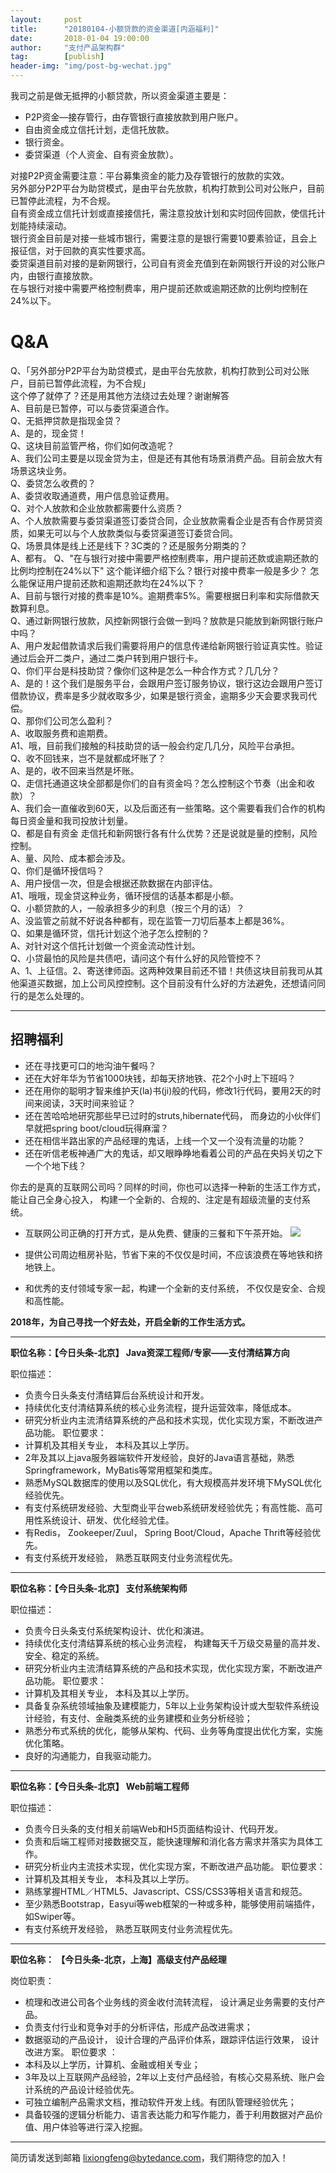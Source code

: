 ```yaml
---                           
layout:     post                                                
title:      "20180104-小额贷款的资金渠道[内涵福利]"                                                                               
date:       2018-01-04 19:00:00                                                                               
author:     "支付产品架构群"                                          
tag:		[publish]                                    
header-img: "img/post-bg-wechat.jpg"                                         
---
```


我司之前是做无抵押的小额贷款，所以资金渠道主要是：  
- P2P资金—接存管行，由存管银行直接放款到用户账户。  
- 自由资金成立信托计划，走信托放款。  
- 银行资金。  
- 委贷渠道（个人资金、自有资金放款）。   

对接P2P资金需要注意：平台募集资金的能力及存管银行的放款的实效。  
另外部分P2P平台为助贷模式，是由平台先放款，机构打款到公司对公账户，目前已暂停此流程，为不合规。  
自有资金成立信托计划或直接接信托，需注意投放计划和实时回传回款，使信托计划能持续滚动。  
银行资金目前是对接一些城市银行，需要注意的是银行需要10要素验证，且会上报征信，对于回款的真实性要求高。  
委贷渠道目前对接的是新网银行，公司自有资金充值到在新网银行开设的对公账户内，由银行直接放款。  
在与银行对接中需要严格控制费率，用户提前还款或逾期还款的比例均控制在24%以下。  

# Q&A
Q、「另外部分P2P平台为助贷模式，是由平台先放款，机构打款到公司对公账户，目前已暂停此流程，为不合规」  
这个停了就停了？还是用其他方法绕过去处理？谢谢解答   
A、目前是已暂停，可以与委贷渠道合作。   
Q、无抵押贷款是指现金贷？   
A、是的，现金贷！   
Q、这块目前监管严格，你们如何改造呢？   
A、我们公司主要是以现金贷为主，但是还有其他有场景消费产品。目前会放大有场景这块业务。   
Q、委贷怎么收费的？   
A、委贷收取通道费，用户信息验证费用。   
Q、对个人放款和企业放款都需要什么资质？   
A、个人放款需要与委贷渠道签订委贷合同，企业放款需看企业是否有合作房贷资质，如果无可以与个人放款类似与委贷渠道签订委贷合同。   
Q、场景具体是线上还是线下？3C类的？还是服务分期类的？   
A、都有。
Q、"在与银行对接中需要严格控制费率，用户提前还款或逾期还款的比例均控制在24%以下" 这个能详细介绍下么？银行对接中费率一般是多少？ 怎么能保证用户提前还款和逾期还款均在24%以下？   
A、目前与银行对接的费率是10%。逾期费率5%。需要根据日利率和实际借款天数算利息。   
Q、通过新网银行放款，风控新网银行会做一到吗？放款是只能放到新网银行账户中吗？   
A、用户发起借款请求后我们需要将用户的信息传递给新网银行验证真实性。验证通过后会开二类户，通过二类户转到用户银行卡。   
Q、你们平台是科技助贷？像你们这种是怎么一种合作方式？几几分？   
A、是的！这个我们是服务平台，会跟用户签订服务协议，银行这边会跟用户签订借款协议，费率是多少就收取多少，如果是银行资金，逾期多少天会要求我司代偿。   
Q、那你们公司怎么盈利？   
A、收取服务费和逾期费。   
A1、哦，目前我们接触的科技助贷的话一般会约定几几分，风险平台承担。   
Q、收不回钱来，岂不是就都成坏账了？   
A、是的，收不回来当然是坏账。   
Q、走信托通道这块全部都是你们的自有资金吗？怎么控制这个节奏（出金和收款）？   
A、我们会一直催收到60天，以及后面还有一些策略。这个需要看我们合作的机构每日资金量和我司投放计划量。   
Q、都是自有资金 走信托和新网银行各有什么优势？还是说就是量的控制，风险控制。   
A、量、风险、成本都会涉及。   
Q、你们是循环授信吗？   
A、用户授信一次，但是会根据还款数据在内部评估。   
A1、哦哦，现金贷这种业务，循环授信的话基本都是小额。   
Q、小额贷款的人，一般承担多少的利息（按三个月的话）？   
A、没监管之前就不好说各种都有，现在监管一刀切后基本上都是36%。   
Q、如果是循环贷，信托计划这个池子怎么控制的？   
A、对针对这个信托计划做一个资金流动性计划。   
Q、小贷最怕的风险是共债吧，请问这个有什么好的风险管控不？   
A、1、上征信。2、寄送律师函。这两种效果目前还不错！共债这块目前我司从其他渠道买数据，加上公司风控控制。这个目前没有什么好的方法避免，还想请问同行的是怎么处理的。   

---   

## 招聘福利

- 还在寻找更可口的地沟油午餐吗？
- 还在大好年华为节省1000块钱，却每天挤地铁、花2个小时上下班吗？
- 还在用你的聪明才智来维护天(la)书(ji)般的代码，修改1行代码，要用2天的时间来阅读，3天时间来验证？ 
- 还在苦哈哈地研究那些早已过时的struts,hibernate代码， 而身边的小伙伴们早就把spring boot/cloud玩得麻溜？  
- 还在相信半路出家的产品经理的鬼话，上线一个又一个没有流量的功能？  
- 还在听信老板神通广大的鬼话，却又眼睁睁地看着公司的产品在央妈关切之下一个个地下线？   

你去的是真的互联网公司吗？同样的时间，你也可以选择一种新的生活工作方式，能让自己全身心投入， 构建一个全新的、合规的、注定是有超级流量的支付系统。

- 互联网公司正确的打开方式，是从免费、健康的三餐和下午茶开始。 
![](http://static.cocolian.org/img/toutiao/foods.png)
- 提供公司周边租房补贴，节省下来的不仅仅是时间，不应该浪费在等地铁和挤地铁上。 

- 和优秀的支付领域专家一起，构建一个全新的支付系统， 不仅仅是安全、合规和高性能。 

**2018年，为自己寻找一个好去处，开启全新的工作生活方式。**

---

**职位名称：【今日头条-北京】 Java资深工程师/专家——支付清结算方向**  

职位描述： 
- 负责今日头条支付清结算后台系统设计和开发。 
- 持续优化支付清结算系统的核心业务流程，提升运营效率，降低成本。 
- 研究分析业内主流清结算系统的产品和技术实现，优化实现方案，不断改进产品功能。 
职位要求： 
- 计算机及其相关专业， 本科及其以上学历。
- 2年及其以上java服务器端软件开发经验，良好的Java语言基础，熟悉Springframework，MyBatis等常用框架和类库。 
- 熟悉MySQL数据库的使用以及SQL优化，有大规模高并发环境下MySQL优化经验优先。 
- 有支付系统研发经验、大型商业平台web系统研发经验优先；有高性能、高可用性系统设计、研发、优化经验尤佳。
- 有Redis， Zookeeper/Zuul， Spring Boot/Cloud，Apache Thrift等经验优先。 
- 有支付系统开发经验， 熟悉互联网支付业务流程优先。 

---

**职位名称：【今日头条-北京】 支付系统架构师**  

职位描述： 
- 负责今日头条支付系统架构设计、优化和演进。
- 持续优化支付清结算系统的核心业务流程， 构建每天千万级交易量的高并发、安全、稳定的系统。 
- 研究分析业内主流清结算系统的产品和技术实现，优化实现方案，不断改进产品功能。 
职位要求： 
- 计算机及其相关专业， 本科及其以上学历。
- 具备复杂系统领域抽象及建模能力，5年以上业务架构设计或大型软件系统设计经验，有支付、金融类系统的业务建模和业务分析经验； 
- 熟悉分布式系统的优化，能够从架构、代码、业务等角度提出优化方案，实施优化策略。 
- 良好的沟通能力，自我驱动能力。  

---  

**职位名称：【今日头条-北京】 Web前端工程师**  

职位描述： 
- 负责今日头条的支付相关前端Web和H5页面结构设计、代码开发。  
- 负责和后端工程师对接数据交互，能快速理解和消化各方需求并落实为具体工作。 
- 研究分析业内主流技术实现，优化实现方案，不断改进产品功能。 
职位要求： 
- 计算机及其相关专业， 本科及其以上学历。
- 熟练掌握HTML／HTML5、Javascript、CSS/CSS3等相关语言和规范。
- 至少熟悉Bootstrap，Easyui等web框架的一种或多种，能够使用前端插件，如Swiper等。 
- 有支付系统开发经验， 熟悉互联网支付业务流程优先。 

---   

**职位名称： 【今日头条-北京，上海】高级支付产品经理**  

岗位职责：
- 梳理和改进公司各个业务线的资金收付流转流程， 设计满足业务需要的支付产品。
- 负责支付行业和竞争对手的分析评估，形成产品改进需求；
- 数据驱动的产品设计， 设计合理的产品评价体系，跟踪评估运行效果， 设计改进方案。
职位要求 ：
- 本科及以上学历，计算机、金融或相关专业； 
- 3年及以上互联网产品经验，2年以上支付产品经验，有核心交易系统、账户会计系统的产品设计经验优先。
- 可独立编制产品需求文档，推动软件开发上线。有团队管理经验优先； 
- 具备较强的逻辑分析能力、语言表达能力和写作能力，善于利用数据对产品价值、用户体验等进行深入挖掘。

---   
简历请发送到邮箱 lixiongfeng@bytedance.com，我们期待您的加入！
 